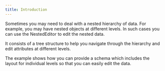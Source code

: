 ```yaml
---
title: Introduction
---
```


Sometimes you may need to deal with a nested hierarchy of data. For example, you may have nested objects at different levels. In such cases you can use the NestedEditor to edit the nested data.

It consists of a tree structure to help you navigate through the hierarchy and edit attributes at different levels.

The example shows how you can provide a schema which includes the layout for individual levels so that you can easily edit the data.
